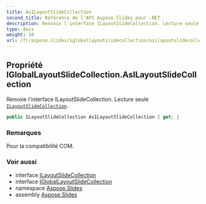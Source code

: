```yaml
---
title: AsILayoutSlideCollection
second_title: Référence de l'API Aspose.Slides pour .NET
description: Renvoie l'interface ILayoutSlideCollection. Lecture seule ILayoutSlideCollection aspose.slides/ilayoutslidecollection.
type: docs
weight: 10
url: /fr/aspose.slides/igloballayoutslidecollection/asilayoutslidecollection/
---
```


## Propriété IGlobalLayoutSlideCollection.AsILayoutSlideCollection

Renvoie l'interface ILayoutSlideCollection. Lecture seule [`ILayoutSlideCollection`](../../ilayoutslidecollection).

```csharp
public ILayoutSlideCollection AsILayoutSlideCollection { get; }
```

### Remarques

Pour la compatibilité COM.

### Voir aussi

* interface [ILayoutSlideCollection](../../ilayoutslidecollection)
* interface [IGlobalLayoutSlideCollection](../../igloballayoutslidecollection)
* namespace [Aspose.Slides](../../igloballayoutslidecollection)
* assembly [Aspose.Slides](../../../)

<!-- NE PAS ÉDITER : généré par xmldocmd pour Aspose.Slides.dll -->
